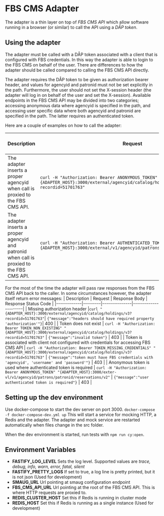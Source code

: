 # FBS CMS Adapter
The adapter is a thin layer on top of *FBS CMS API* which allow software running in a browser (or similar) to call the API using a *DÅP token*.

## Using the adapter
The adapter must be called with a DÅP token associated with a client that is configured with FBS credentials. In this way the adapter is able to login to the FBS CMS on behalf of the user. There are differences to how the adapter should be called compared to calling the FBS CMS API directly. 

The adapter requires the DÅP token to be given as authorization bearer header, and values for agencyid and patronid must not be set explicitly in the path. Furthermore, the user should not set the X-session header (the adapter will log in on behalf of the user and set the X-session). Available endpoints in the FBS CMS API may be divided into two categories; accessing anonymous data where agencyid is specified in the path, and accessing user specific data where both agencyid and patronid are specified in the path. The latter requires an authenticated token.

Here are a couple of examples on how to call the adapter:

| Description | Request | Response Body | Response Status Code |
|-------------|---------|---------------| -------------------- |
| The adapter inserts a proper agencyid when call is proxied to the FBS CMS API. |`curl -H "Authorization: Bearer ANONYMOUS_TOKEN" "{ADAPTER_HOST}:3000/external/agencyid/catalog/holdings/v3?recordid=51701763"`|  `[{"recordId":"51701763","reservable":false,"reservations":0,"holdings":[]}]`| 200 |
| The adapter inserts a proper agencyid and patronid when call is proxied to the FBS CMS API.  |`curl -H "Authorization: Bearer AUTHENTICATED_TOKEN" "{ADAPTER_HOST}:3000/external/v1/agencyid/patrons/patronid/reservations/v2"`|  `[...]`| 200 |

For the most of the time the adapter will pass raw responses from the FBS CMS API back to the caller. In some circumstances however, the adapter itself return error messages:
| Description | Request | Response Body | Response Status Code |
|-------------|---------|---------------|----------------------|
| Missing authorization header |`curl "{ADAPTER_HOST}:3000/external/agencyid/catalog/holdings/v3?recordid=51701763"`|  `{"message":"headers should have required property 'authorization'"}`| 400 |
| Token does not exist |  `curl -H "Authorization: Bearer TOKEN_NON_EXISTING" "{ADAPTER_HOST}:3000/external/agencyid/catalog/holdings/v3?recordid=51701763"`  | `{"message":"invalid token"}`  | 403 |
| Token is associated with client not configured with credentials for accessing FBS CMS API |  `curl -H "Authorization: Bearer TOKEN_MISSING_CREDENTIALS" "{ADAPTER_HOST}:3000/external/agencyid/catalog/holdings/v3?recordid=51701763"`  | `{"message":"token must have FBS credentials with 'agencyid', 'username' and 'password'"}`  | 403 |
| Anonymous token is used where authenticated token is required | `curl -H "Authorization: Bearer ANONYMOUS_TOKEN" "{ADAPTER_HOST}:3000/exter-vl/v1/agencyid/patrons/patronid/reservations/v2"` | `{"message":"user authenticated token is required"}` | 403 |

## Setting up the dev environment
Use docker-compose to start the dev server on port 3000.
`docker-compose -f docker-compose-dev.yml up`
This will start a service for mocking HTTP, a Redis and the adapter. The adapter and mock service are restarted automatically when files change in the src folder.

When the dev environment is started, run tests with `npm run cy:open`.

## Environment Variables
- **FASTIFY_LOG_LEVEL**
Sets the log level. Supported values are *trace, debug, info, warn, error, fatal, silent*
- **FASTIFY_PRETTY_LOGS**
If set to true, a log line is pretty printed, but it is not json (Used for development)
- **SMAUG_URL**
Url pointing at smaug configuration endpoint
- **FBS_CMS_API_URL**
Url pointing at the root of the FBS CMS API. This is where HTTP requests are proxied to. 
- **REDIS_CLUSTER_HOST**
Set this if Redis is running in cluster mode
- **REDIS_HOST**
Set this if Redis is running as a single instance (Used for development)

